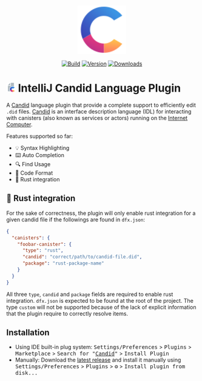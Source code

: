 <p align="center">
  <img src="src/main/resources/META-INF/pluginIcon.svg" width="128" />
</p>
<p align="center">
  <a href="https://github.com/Alaanor/candid-intellij-plugin/actions/workflows/build.yml"><img src="https://github.com/Alaanor/candid-intellij-plugin/workflows/Build/badge.svg" alt="Build"></a>
  <a href="https://plugins.jetbrains.com/plugin/19148"><img src="https://img.shields.io/jetbrains/plugin/v/19148.svg" alt="Version"></a>
  <a href="https://plugins.jetbrains.com/plugin/19148"><img src="https://img.shields.io/jetbrains/plugin/d/19148.svg" alt="Downloads"></a>
</p>

# <img src="src/main/resources/icon/fileType.svg" width="24"/> IntelliJ Candid Language Plugin

<!-- Plugin description -->
A [Candid](https://github.com/dfinity/candid) language plugin that provide a complete support to efficiently edit `.did` files. [Candid](https://github.com/dfinity/candid) is an interface description language (IDL) for interacting with canisters (also known as services or actors) running on the [Internet Computer](https://internetcomputer.org/).

Features supported so far:
- 💡 Syntax Highlighting
- ⌨️ Auto Completion
- 🔍 Find Usage
- 💄 Code Format
- 🦀 Rust integration
<!-- Plugin description end -->

## 🦀  Rust integration

For the sake of correctness, the plugin will only enable rust integration for a given candid file if the followings are found in `dfx.json`:

```json
{
  "canisters": {
    "foobar-canister": {
      "type": "rust",
      "candid": "correct/path/to/candid-file.did",
      "package": "rust-package-name"
    }
  }
}
```

All three `type`, `candid` and `package` fields are required to enable rust integration. `dfx.json` is expected to be found at the root of the project.
The type `custom` will not be supported because of the lack of explicit information that the plugin require to correctly resolve items.

## Installation

- Using IDE built-in plug system: <kbd>Settings/Preferences</kbd> > <kbd>Plugins</kbd> > <kbd>Marketplace</kbd> > <kbd>Search for "<a href="https://plugins.jetbrains.com/plugin/19148">Candid</a>"</kbd> >
  <kbd>Install Plugin</kbd>
- Manually: Download the [latest release](https://github.com/Alaanor/candid-intellij-plugin/releases/latest) and install it manually using
  <kbd>Settings/Preferences</kbd> > <kbd>Plugins</kbd> > <kbd>⚙️</kbd> > <kbd>Install plugin from disk...</kbd>
